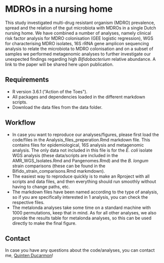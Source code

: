 # MDROs in a nursing home

This study investigated multi-drug resistant organism (MDRO) prevalence, spread and the relation of the gut microbiota with MDROs in a single Dutch nursing home. We have combined a number of analyses, namely clinical risk factor analysis for MDRO colonisation (GEE logistic regression), WGS for characterising MDRO isolates, 16S rRNA gene amplicon sequencing analysis to relate the microbiota to MDRO colonisation and on a subset of samples we performed metagenomic analyses to further investigate our unexpected findings regarding high *Bifidobacterium* relative abundance.
A link to the paper will be shared here upon publication.

## Requirements
- R version 3.6.1 ("Action of the Toes").
- All packages and dependencies loaded in the different markdown scripts.
- Download the data files from the data folder.
## Workflow
- In case you want to reproduce our analyses/figures, please first load the code/files in the Analysis_files_preperation.Rmd markdown file. This contains files for epidemiological, 16S analysis and metagenomic analysis. The only data not included in this file is for the *E. coli* isolate WGS analysis (these data/scripts are included in the AMR_WGS_Isolates.Rmd and Pangenomes.Rmd) and the *B. longum* strain comparisons (these can be found in the Bifido_strain_comparisons.Rmd markmdown).
- The easiest way to reproduce quickly is to make an Rproject with all scripts and data files, and then everything should run smoothly without having to change paths, etc. 
- The markdown files have been named according to the type of analysis, so if you are specifically interested in 1 analysis, you can check the respective files.
- The metalonda analyses take some time on a standard machine with 1000 permutations, keep that in mind. As for all other analyses, we also provide the results table for metalonda analyses, so this can be used directly to make the final figure.

## Contact
In case you have any questions about the code/analyses, you can contact me, [Quinten Ducarmon](mailto:q.r.ducarmon@lumc.nl)!